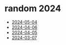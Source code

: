 # random 2024

- [2024-05-04](2024-05-04.md)
- [2024-04-06](2024-04-06.md)
- [2024-04-05](2024-04-05.md)
- [2024-03-07](2024-03-07.md)

